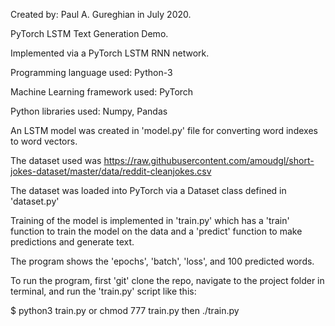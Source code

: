Created by: Paul A. Gureghian in July 2020. 

PyTorch LSTM Text Generation Demo.

Implemented via a PyTorch LSTM RNN network.

Programming language used: Python-3 

Machine Learning framework used: PyTorch

Python libraries used:  Numpy, Pandas

An LSTM model was created in 'model.py' file for converting word indexes to word vectors.

The dataset used was https://raw.githubusercontent.com/amoudgl/short-jokes-dataset/master/data/reddit-cleanjokes.csv

The dataset was loaded into PyTorch via a Dataset class defined in 'dataset.py' 

Training of the model is implemented in 'train.py' which has a 'train' function to train the model on the data
and a 'predict' function to make predictions and generate text.

The program shows the 'epochs', 'batch', 'loss', and 100 predicted words.

To run the program, first 'git' clone the repo, navigate to the project folder in terminal, and run the 'train.py' script like this:  

$ python3 train.py  or chmod 777 train.py then ./train.py